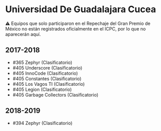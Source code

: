 # Universidad De Guadalajara Cucea

:warning: Equipos que solo participaron en el Repechaje del Gran Premio de México no están registrados oficialmente en el ICPC, por lo que no aparecerán aquí.

## 2017-2018

- #365 Zephyr (Clasificatorio)
- #405 Underscore (Clasificatorio)
- #405 InnoCode (Clasificatorio)
- #405 Constantes (Clasificatorio)
- #405 Los Vagos TI (Clasificatorio)
- #405 Legion (Clasificatorio)
- #405 Garbage Collectors (Clasificatorio)

## 2018-2019

- #394 Zephyr (Clasificatorio)


